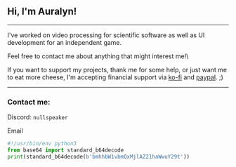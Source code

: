 ## Hi, I'm Auralyn!

---

I've worked on video processing for scientific software as well as UI development for an independent game.

Feel free to contact me about anything that might interest me!\

If you want to support my projects, thank me for some help, or just want me to eat more cheese, I'm accepting financial support via [ko-fi](https://ko-fi.com/nullspeaker) and [paypal](paypal.me/nullspeaker). ;)

---
### Contact me:
Discord: `nullspeaker`

<p class="codeblock-label">Email</p>

```python
#!/usr/bin/env python3
from base64 import standard_b64decode
print(standard_b64decode(b'bmhhbW1vbmQxMjlAZ21haWwuY29t'))
```
